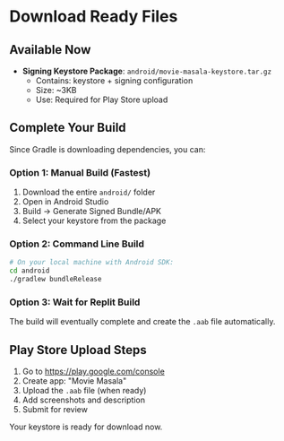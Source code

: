 # Download Ready Files

## Available Now
- **Signing Keystore Package**: `android/movie-masala-keystore.tar.gz`
  - Contains: keystore + signing configuration
  - Size: ~3KB
  - Use: Required for Play Store upload

## Complete Your Build
Since Gradle is downloading dependencies, you can:

### Option 1: Manual Build (Fastest)
1. Download the entire `android/` folder
2. Open in Android Studio
3. Build → Generate Signed Bundle/APK
4. Select your keystore from the package

### Option 2: Command Line Build
```bash
# On your local machine with Android SDK:
cd android
./gradlew bundleRelease
```

### Option 3: Wait for Replit Build
The build will eventually complete and create the `.aab` file automatically.

## Play Store Upload Steps
1. Go to https://play.google.com/console
2. Create app: "Movie Masala"
3. Upload the `.aab` file (when ready)
4. Add screenshots and description
5. Submit for review

Your keystore is ready for download now.